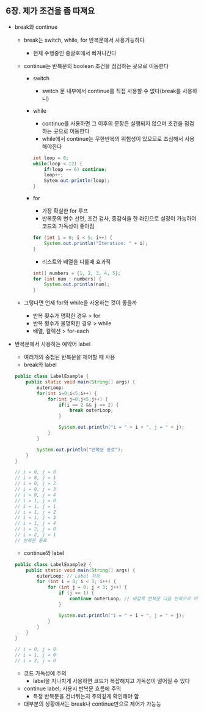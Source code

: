 ## 6장. 제가 조건을 좀 따져요

* break와 continue
    - break는 switch, while, for 반복문에서 사용가능하다
        + 현재 수행중인 중괄호에서 빠져나간다

    - continue는 반복문의 boolean 조건을 점검하는 곳으로 이동한다
        + switch
            + switch 문 내부에서 continue를 직접 사용할 수 없다(break를 사용하니)
        
        + while
            + continue를 사용하면 그 이후의 문장은 실행되지 않으며 조건을 점검하는 곳으로 이동한다
            + while에서 continue는 무한반복의 위험성이 있으므로 조심해서 사용해야한다
            ```java
            int loop = 0;
            while(loop < 12) {
                if(loop == 6) continue;
                loop++;
                Sytem.out.println(loop);
            }
            ```

        + for
            + 가장 확실한 for 루프
            + 반복문의 변수 선언, 조건 검사, 증감식을 한 라인으로 설정이 가능하여 코드의 가독성이 좋아짐
            ```java
            for (int i = 0; i < 5; i++) {
                System.out.println("Iteration: " + i);
            }
            ```
            + 리스트와 배열을 다룰때 효과적
            ```java
            int[] numbers = {1, 2, 3, 4, 5};
            for (int num : numbers) {
                System.out.println(num);
            }
            ```

    - 그렇다면 언제 for와 while을 사용하는 것이 좋을까
        + 반복 횟수가 명확한 경우 > for
        + 반복 횟수가 불명확한 경우 > while
        + 배열, 컬렉션 > for-each

* 반복문에서 사용하는 예약어 label
    - 여러개의 중첩된 반복문을 제어할 때 사용
    - break와 label
    ```java
    public class LabelExample {
        public static void main(String[] args) {
            outerLoop:
            for(int i=0;i<5;i++) {
                for(int j=0;j<5;j++) {
                    if(i == 2 && j == 2) {
                        break outerLoop;
                    }

                    System.out.println("i = " + i + ", j = " + j);
                }
            }

            System.out.println("반복문 종료");
        }
    }

    // i = 0, j = 0
    // i = 0, j = 1
    // i = 0, j = 2
    // i = 0, j = 3
    // i = 0, j = 4
    // i = 1, j = 0
    // i = 1, j = 1
    // i = 1, j = 2
    // i = 1, j = 3
    // i = 1, j = 4
    // i = 2, j = 0
    // i = 2, j = 1
    // 반복문 종료
    ```
    - continue와 label
    ```java
    public class LabelExample2 {
        public static void main(String[] args) {
            outerLoop: // Label 지정
            for (int i = 0; i < 3; i++) {
                for (int j = 0; j < 3; j++) {
                    if (j == 1) {
                        continue outerLoop; // 바깥쪽 반복문 다음 반복으로 이동
                    }

                    System.out.println("i = " + i + ", j = " + j);
                }
            }
        }
    }

    // i = 0, j = 0
    // i = 1, j = 0
    // i = 2, j = 0
    ```
    - 코드 가독성에 주의
        + label을 지나치게 사용하면 코드가 복잡해지고 가독성이 떨어질 수 있다
    - continue label; 사용시 반복문 흐름에 주의
        + 특정 반복문을 건너뛰는지 주의깊게 확인해야 함
    - 대부분의 상황에서는 break나 continue만으로 제어가 가능능
